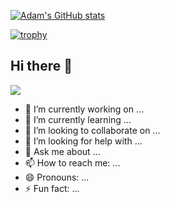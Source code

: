 [![Adam's GitHub stats](https://github-readme-stats.vercel.app/api?username=darisadam)](https://github.com/anuraghazra/github-readme-stats)

[![trophy](https://github-profile-trophy.vercel.app/?username=darisadam)](https://github.com/ryo-ma/github-profile-trophy)



## Hi there 👋
![](https://komarev.com/ghpvc/?username=darisadam&color=brightgreen)

- 🔭 I’m currently working on ...
- 🌱 I’m currently learning ...
- 👯 I’m looking to collaborate on ...
- 🤔 I’m looking for help with ...
- 💬 Ask me about ...
- 📫 How to reach me: ...
- 😄 Pronouns: ...
- ⚡ Fun fact: ...

<!--
**darisadam/darisadam** is a ✨ _special_ ✨ repository because its `README.md` (this file) appears on your GitHub profile.

Here are some ideas to get you started:

- 🔭 I’m currently working on ...
- 🌱 I’m currently learning ...
- 👯 I’m looking to collaborate on ...
- 🤔 I’m looking for help with ...
- 💬 Ask me about ...
- 📫 How to reach me: ...
- 😄 Pronouns: ...
- ⚡ Fun fact: ...
-->
